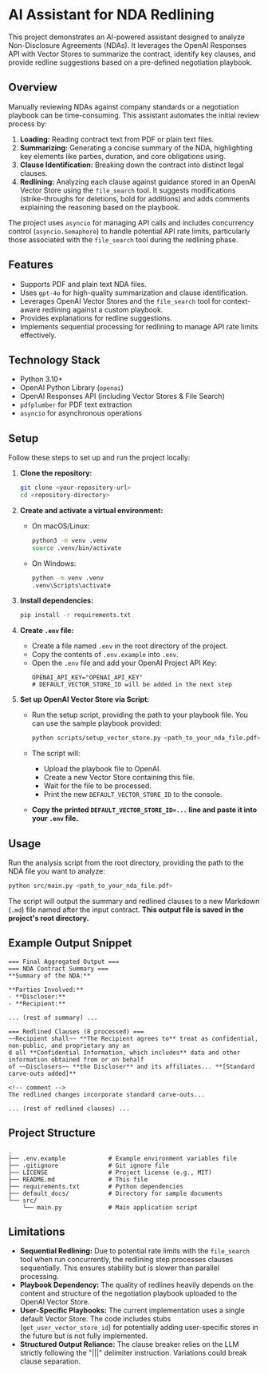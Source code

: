 # AI Assistant for NDA Redlining

This project demonstrates an AI-powered assistant designed to analyze Non-Disclosure Agreements (NDAs). It leverages the OpenAI Responses API with Vector Stores to summarize the contract, identify key clauses, and provide redline suggestions based on a pre-defined negotiation playbook.

## Overview

Manually reviewing NDAs against company standards or a negotiation playbook can be time-consuming. This assistant automates the initial review process by:

1.  **Loading:** Reading contract text from PDF or plain text files.
2.  **Summarizing:** Generating a concise summary of the NDA, highlighting key elements like parties, duration, and core obligations using.
3.  **Clause Identification:** Breaking down the contract into distinct legal clauses.
4.  **Redlining:** Analyzing each clause against guidance stored in an OpenAI Vector Store using the `file_search` tool. It suggests modifications (strike-throughs for deletions, bold for additions) and adds comments explaining the reasoning based on the playbook.

The project uses `asyncio` for managing API calls and includes concurrency control (`asyncio.Semaphore`) to handle potential API rate limits, particularly those associated with the `file_search` tool during the redlining phase.

## Features

*   Supports PDF and plain text NDA files.
*   Uses `gpt-4o` for high-quality summarization and clause identification.
*   Leverages OpenAI Vector Stores and the `file_search` tool for context-aware redlining against a custom playbook.
*   Provides explanations for redline suggestions.
*   Implements sequential processing for redlining to manage API rate limits effectively.

## Technology Stack

*   Python 3.10+
*   OpenAI Python Library (`openai`)
*   OpenAI Responses API (including Vector Stores & File Search)
*   `pdfplumber` for PDF text extraction
*   `asyncio` for asynchronous operations

## Setup

Follow these steps to set up and run the project locally:

1.  **Clone the repository:**
    ```bash
    git clone <your-repository-url>
    cd <repository-directory>
    ```

2.  **Create and activate a virtual environment:**
    *   On macOS/Linux:
        ```bash
        python3 -m venv .venv
        source .venv/bin/activate
        ```
    *   On Windows:
        ```bash
        python -m venv .venv
        .venv\Scripts\activate
        ```

3.  **Install dependencies:**
    ```bash
    pip install -r requirements.txt
    ```

4.  **Create `.env` file:**
    *   Create a file named `.env` in the root directory of the project.
    *   Copy the contents of `.env.example` into `.env`.
    *   Open the `.env` file and add your OpenAI Project API Key:
        ```dotenv
        OPENAI_API_KEY="OPENAI_API_KEY"
        # DEFAULT_VECTOR_STORE_ID will be added in the next step
        ```

5.  **Set up OpenAI Vector Store via Script:**
    *   Run the setup script, providing the path to your playbook file. You can use the sample playbook provided:

        ```bash
        python scripts/setup_vector_store.py <path_to_your_nda_file.pdf>
        ```

    *   The script will:
        *   Upload the playbook file to OpenAI.
        *   Create a new Vector Store containing this file.
        *   Wait for the file to be processed.
        *   Print the new `DEFAULT_VECTOR_STORE_ID` to the console.
    *   **Copy the printed `DEFAULT_VECTOR_STORE_ID=...` line and paste it into your `.env` file.**

## Usage

Run the analysis script from the root directory, providing the path to the NDA file you want to analyze:

```bash
python src/main.py <path_to_your_nda_file.pdf>
```

The script will output the summary and redlined clauses to a new Markdown (`.md`) file named after the input contract. **This output file is saved in the project's root directory.**

## Example Output Snippet

```text
=== Final Aggregated Output ===
=== NDA Contract Summary ===
**Summary of the NDA:**

**Parties Involved:**
- **Discloser:**
- **Recipient:**

... (rest of summary) ...

=== Redlined Clauses (8 processed) ===
~~Recipient shall~~ **The Recipient agrees to** treat as confidential, non-public, and proprietary any an
d all **Confidential Information, which includes** data and other information obtained from or on behalf
of ~~Disclosers~~ **the Discloser** and its affiliates... **[Standard carve-outs added]**

<!-- comment -->
The redlined changes incorporate standard carve-outs...

... (rest of redlined clauses) ...
```

## Project Structure

```
.
├── .env.example            # Example environment variables file
├── .gitignore              # Git ignore file
├── LICENSE                 # Project license (e.g., MIT)
├── README.md               # This file
├── requirements.txt        # Python dependencies
├── default_docs/           # Directory for sample documents
└── src/
    └── main.py             # Main application script
```

## Limitations

*   **Sequential Redlining:** Due to potential rate limits with the `file_search` tool when run concurrently, the redlining step processes clauses sequentially. This ensures stability but is slower than parallel processing.
*   **Playbook Dependency:** The quality of redlines heavily depends on the content and structure of the negotiation playbook uploaded to the OpenAI Vector Store.
*   **User-Specific Playbooks:** The current implementation uses a single default Vector Store. The code includes stubs (`get_user_vector_store_id`) for potentially adding user-specific stores in the future but is not fully implemented.
*   **Structured Output Reliance:** The clause breaker relies on the LLM strictly following the "|||" delimiter instruction. Variations could break clause separation.
